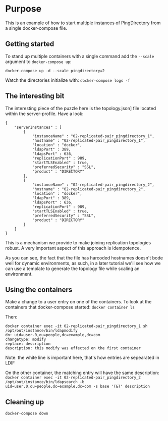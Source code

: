 # Purpose
This is an example of how to start multiple instances of PingDirectory from a single docker-compose file.

## Getting started
To stand up multiple containers with a single command add the `--scale` argument to `docker-compose up`:

`docker-compose up -d --scale pingdirectory=2`

Watch the directories initialize with: 
`docker-compose logs -f`

## The interesting bit
The interesting piece of the puzzle here is the topology.json] file located within the server-profile.
Have a look:
```
{
    "serverInstances" : [
        {
            "instanceName" : "02-replicated-pair_pingdirectory_1",
            "hostname" : "02-replicated-pair_pingdirectory_1",
            "location" : "docker",
            "ldapPort" : 389,
            "ldapsPort" : 636,
            "replicationPort" : 989,
            "startTLSEnabled" : true,
            "preferredSecurity" : "SSL",
            "product" : "DIRECTORY"
        },
        {
            "instanceName" : "02-replicated-pair_pingdirectory_2",
            "hostname" : "02-replicated-pair_pingdirectory_2",
            "location" : "docker",
            "ldapPort" : 389,
            "ldapsPort" : 636,
            "replicationPort" : 989,
            "startTLSEnabled" : true,
            "preferredSecurity" : "SSL",
            "product" : "DIRECTORY"
        }
    ]
}
```

This is a mechanism we provide to make joining replication topologies robust.
A very important aspect of this approach is idempotence.

As you can see, the fact that the file has harcoded hostnames doesn't bode well for dynamic environments, as such, in a later tutorial we'll see how we can use a template to generate the topology file while scaling an environment.

## Using the containers
Make a change to a user entry on one of the containers. 
To look at the containers that docker-compose started: 
`docker container ls` 

Then:
```
docker container exec -it 02-replicated-pair_pingdirectory_1 sh
/opt/out/instance/bin/ldapmodify
dn: uid=user.0,ou=people,dc=example,dc=com
changetype: modify
replace: description
description: this modify was effected on the first container

```

Note: the white line is important here, that's how entries are sepearated in LDIF 

On the other container, the matching entry will have the same description:
`docker container exec -it 02-replicated-pair_pingdirectory_2 /opt/out/instance/bin/ldapsearch -b uid=user.0,ou=people,dc=example,dc=com -s base '(&)' description`

## Cleaning up
`docker-compose down`
